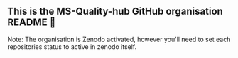 ## This is the MS-Quality-hub GitHub organisation README 👋


Note: The organisation is Zenodo activated, however you'll need to set each repositories status to active in zenodo itself.
